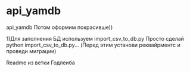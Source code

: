 # api_yamdb
api_yamdb
Потом оформим покрасивше))


1)Для заполнения БД используем  import_csv_to_db.py
    Просто сделай python import_csv_to_db.py...
    (Перед этим установи реквайрментс и проведи миграции)

Readme из ветки Годлеиба